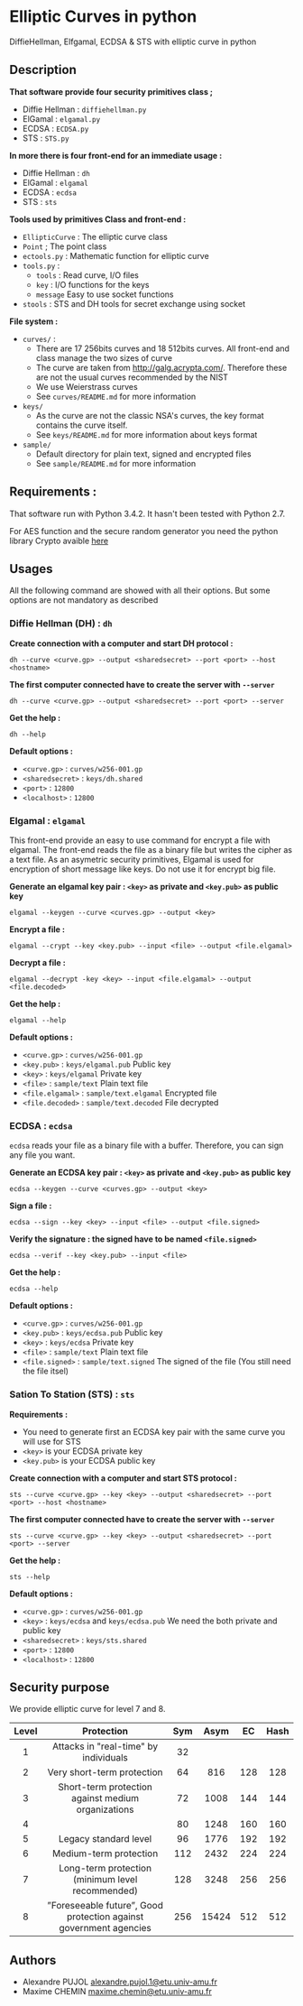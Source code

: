 # Elliptic Curves in python

DiffieHellman, Elfgamal, ECDSA & STS with elliptic curve in python

## Description

**That software provide four security primitives class ;**
* Diffie Hellman : `diffiehellman.py`
* ElGamal : `elgamal.py`
* ECDSA : `ECDSA.py`
* STS : `STS.py`

**In more there is four front-end for an immediate usage :**
* Diffie Hellman : `dh`
* ElGamal : `elgamal`
* ECDSA : `ecdsa`
* STS : `sts`

**Tools used by primitives Class and front-end :**
* `EllipticCurve` : The elliptic curve class
* `Point` ; The point class
* `ectools.py` : Mathematic function for elliptic curve
* `tools.py` : 
  - `tools` : Read curve, I/O files
  - `key` : I/O functions for the keys
  - `message` Easy to use socket functions
* `stools` : STS and DH tools for secret exchange using socket

**File system :**
* `curves/` : 
  - There are 17 256bits curves and 18 512bits curves. All front-end and class manage the two sizes of curve
  - The curve are taken from http://galg.acrypta.com/. Therefore these are not the usual curves recommended by the NIST
  - We use Weierstrass curves
  - See `curves/README.md` for more information
* `keys/`
  - As the curve are not the classic NSA's curves, the key format contains the curve itself.
  - See `keys/README.md` for more information about keys format
* `sample/`
  - Default directory for plain text, signed and encrypted files
  - See `sample/README.md` for more information

## Requirements :

That software run with Python 3.4.2. It hasn't been tested with Python 2.7.

For AES function and the secure random generator you need the python library Crypto avaible [here](https://pypi.python.org/pypi/pycrypto)

## Usages
All the following command are showed with all their options. But some options are not mandatory as described 

### Diffie Hellman (DH) : `dh`

**Create connection with a computer and start DH protocol :**
```
dh --curve <curve.gp> --output <sharedsecret> --port <port> --host <hostname>
```
**The first computer connected have to create the server with `--server`**
```
dh --curve <curve.gp> --output <sharedsecret> --port <port> --server
```

**Get the help :**
```
dh --help
```

**Default options :**
* `<curve.gp>` : `curves/w256-001.gp`
* `<sharedsecret>` : `keys/dh.shared`
* `<port>` : `12800`
* `<localhost>` : `12800`

### Elgamal : `elgamal`
This front-end provide an easy to use command for encrypt a file with elgamal. The front-end reads the file as a binary file but writes the cipher as a text file.
As an asymetric security primitives, Elgamal is used for encryption of short message like keys. Do not use it for encrypt big file.

**Generate an elgamal key pair : `<key>` as private and `<key.pub>` as public key**
```
elgamal --keygen --curve <curves.gp> --output <key>
```

**Encrypt a file :**
```
elgamal --crypt --key <key.pub> --input <file> --output <file.elgamal>
```

**Decrypt a file :**
```
elgamal --decrypt -key <key> --input <file.elgamal> --output <file.decoded>
```

**Get the help :**
```
elgamal --help
```

**Default options :**
* `<curve.gp>` : `curves/w256-001.gp`
* `<key.pub>` : `keys/elgamal.pub` Public key
* `<key>` : `keys/elgamal` Private key
* `<file>` : `sample/text` Plain text file
* `<file.elgamal>` : `sample/text.elgamal` Encrypted file
* `<file.decoded>` : `sample/text.decoded` File decrypted

### ECDSA : `ecdsa`
`ecdsa` reads your file as a binary file with a buffer. Therefore, you can sign any file you want.

**Generate an ECDSA key pair : `<key>` as private and `<key.pub>` as public key**
```
ecdsa --keygen --curve <curves.gp> --output <key>
```

**Sign a file :**
```
ecdsa --sign --key <key> --input <file> --output <file.signed>
```

**Verify the signature : the signed have to be named `<file.signed>`**
```
ecdsa --verif --key <key.pub> --input <file> 
```

**Get the help :**
```
ecdsa --help
```

**Default options :**
* `<curve.gp>` : `curves/w256-001.gp`
* `<key.pub>` : `keys/ecdsa.pub` Public key
* `<key>` : `keys/ecdsa` Private key
* `<file>` : `sample/text` Plain text file
* `<file.signed>` : `sample/text.signed` The signed of the file (You still need the file itsel)

### Sation To Station (STS) : `sts`

**Requirements :**
* You need to generate first an ECDSA key pair with the same curve you will use for STS
* `<key>` is your ECDSA private key
* `<key.pub>` is your ECDSA public key 

**Create connection with a computer and start STS protocol :**
```
sts --curve <curve.gp> --key <key> --output <sharedsecret> --port <port> --host <hostname>
```
**The first computer connected have to create the server with `--server`**
```
sts --curve <curve.gp> --key <key> --output <sharedsecret> --port <port> --server
```

**Get the help :**
```
sts --help
```

**Default options :**
* `<curve.gp>` : `curves/w256-001.gp`
* `<key>` : `keys/ecdsa` and `keys/ecdsa.pub` We need the both private and public key
* `<sharedsecret>` : `keys/sts.shared`
* `<port>` : `12800`
* `<localhost>` : `12800`


## Security purpose

We provide elliptic curve for level 7 and 8.

| Level | Protection                                                        | Sym | Asym  | EC  | Hash |
|:-----:|:-----------------------------------------------------------------:|:---:|:-----:|:---:|:----:|
| 1     | Attacks in "real-time" by individuals                             | 32  |       |     |      |
| 2     | Very short-term protection                                        | 64  | 816   | 128 | 128  |
| 3     | Short-term protection against medium organizations                | 72  | 1008  | 144 | 144  |
| 4     |                                                                   | 80  | 1248  | 160 | 160  | 
| 5     | Legacy standard level                                             | 96  | 1776  | 192 | 192  |
| 6     | Medium-term protection                                            | 112 | 2432  | 224 | 224  |
| 7     | Long-term protection (minimum level recommended)                  | 128 | 3248  | 256 | 256  |
| 8     | ”Foreseeable future”, Good protection against government agencies | 256 | 15424 | 512 | 512  |


## Authors
* Alexandre PUJOL <alexandre.pujol.1@etu.univ-amu.fr>
* Maxime CHEMIN <maxime.chemin@etu.univ-amu.fr>
